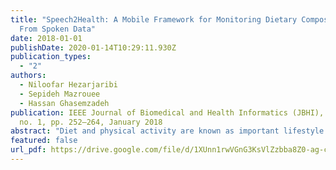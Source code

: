 ```yaml
---
title: "Speech2Health: A Mobile Framework for Monitoring Dietary Composition
  From Spoken Data"
date: 2018-01-01
publishDate: 2020-01-14T10:29:11.930Z
publication_types:
  - "2"
authors:
  - Niloofar Hezarjaribi
  - Sepideh Mazrouee
  - Hassan Ghasemzadeh
publication: IEEE Journal of Biomedical and Health Informatics (JBHI), vol. 22,
  no. 1, pp. 252–264, January 2018
abstract: "Diet and physical activity are known as important lifestyle factors in self-management and prevention of many chronic diseases. Mobile sensors such as accelerometers have been used to measure physical activity or detect eating time. In many intervention studies, however, stringent monitoring of overall dietary composition and energy intake is needed. Currently, such a monitoring relies on self-reported data by either entering text or taking an image that represents food intake. These approaches suffer from limitations such as low adherence in technology adoption and time sensitivity to the diet intake context. In order to address these limitations, we introduce development and validation of Speech2Health, a voice- based mobile nutrition monitoring system that devises speech processing, natural language processing (NLP), and text mining techniques in a unified platform to facilitate nutrition monitoring. After converting the spoken data to text, nutrition-specific data are identified within the text using an NLP-based approach that combines standard NLP with our introduced pattern mapping technique. We then develop a tiered matching algorithm to search the food name in our nutrition database and accurately compute calorie intake values. We evaluate Speech2Health using real data collected with 30 participants. Our experimental results show that Speech2Health achieves an accuracy of 92.2% in computing calorie intake. Furthermore, our user study demonstrates that Speech2Health achieves significantly higher scores on technology adoption metrics compared to text-based and image-based nu- trition monitoring. Our research demonstrates that new sensor modalities such as voice can be used either standalone or as a complementary source of information to existing modalities to improve accuracy and acceptability of mobile health technologies for dietary composition monitoring."
featured: false
url_pdf: https://drive.google.com/file/d/1XUnn1rwVGnG3KsVlZzbba8Z0-ag-csVF/view?usp=share_link
---
```

